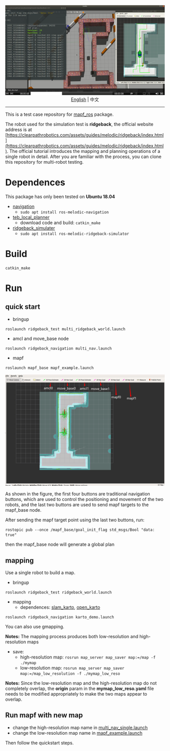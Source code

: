 <div align='center'>
  <img src='./doc/logo.png'/>
</div>

<div align='center'>
  <a href='./README.md'>English</a> | 中文
</div>

---

This is a test case repository for [mapf_ros](https://github.com/speedzjy/mapf_ros) package.

The robot used for the simulation test is **ridgeback**, the official website address is at [https://clearpathrobotics.com/assets/guides/melodic/ridgeback/index.html](https://clearpathrobotics.com/assets/guides/melodic/ridgeback/index.html). The official tutorial introduces the mapping and planning operations of a single robot in detail. After you are familiar with the process, you can clone this repository for multi-robot testing.


# Dependences
This package has only been tested on **Ubuntu 18.04**

- [navigation](https://github.com/ros-planning/navigation)
  - ```sudo apt install ros-melodic-navigation```
- [teb_local_planner](https://github.com/rst-tu-dortmund/teb_local_planner)
  - download code and build: ```catkin_make```
- [ridgeback_simulater](https://github.com/ridgeback/ridgeback_simulator)
  - ```sudo apt install ros-melodic-ridgeback-simulator```

# Build
```
catkin_make
```

# Run

## quick start
- bringup
```
roslaunch ridgeback_test multi_ridgeback_world.launch
```
- amcl and move_base node
```
roslaunch ridgeback_navigation multi_nav.launch
```
- mapf
```
roslaunch mapf_base mapf_example.launch
```

<div align='center'>
  <img src='./doc/quickstart.png'/>
</div>

As shown in the figure, the first four buttons are traditional navigation buttons, which are used to control the positioning and movement of the two robots, and the last two buttons are used to send mapf targets to the mapf_base node.

After sending the mapf target point using the last two buttons, run:
```
rostopic pub --once /mapf_base/goal_init_flag std_msgs/Bool "data: true"
```
then the mapf_base node will generate a global plan

## mapping

Use a single robot to build a map.

- bringup
```
roslaunch ridgeback_test ridgeback_world.launch
```
- mapping
  - dependences: [slam_karto](https://github.com/ros-perception/slam_karto), [open_karto](https://github.com/ros-perception/open_karto)
```
roslaunch ridgeback_navigation karto_demo.launch
``` 
You can also use gmapping.

**Notes:** The mapping process produces both low-resolution and high-resolution maps

- save:
  - high-resolution map: ```rosrun map_server map_saver map:=/map -f ./mymap```
  - low-resolution map: ```rosrun map_server map_saver map:=/map_low_resolution -f ./mymap_low_reso```

**Notes:**
Since the low-resolution map and the high-resolution map do not completely overlap, the **origin** param in the **mymap_low_reso.yaml** file needs to be modified appropriately to make the two maps appear to overlap.

## Run mapf with new map
- change the high-resolution map name in [multi_nav_single.launch](https://github.com/speedzjy/ridgeback_mapf/blob/main/ridgeback_navigation/multi_launch/multi_nav_single.launch)
- change the low-resolution map name in [mapf_example.launch](https://github.com/speedzjy/mapf_ros/blob/main/mapf_base/launch/mapf_example.launch)

Then follow the quickstart steps.
